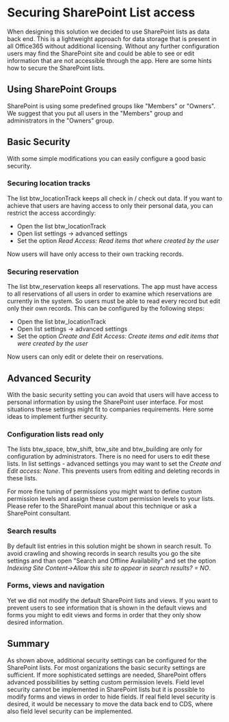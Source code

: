 # Securing SharePoint List access
When designing this solution we decided to use SharePoint lists as data back end. This is a lightweight approach for data storage that is present in all Office365 without additional licensing. Without any further configuration users may find the SharePoint site and could be able to see or edit information that are not accessible through the app. Here are some hints how to secure the SharePoint lists.
## Using SharePoint Groups
SharePoint is using some predefined groups like "Members" or "Owners". We suggest that you put all users in the "Members" group and administrators in the "Owners" group.
## Basic Security
With some simple modifications you can easily configure a good basic security.
### Securing location tracks
The list btw_locationTrack keeps all check in / check out data. If you want to achieve that users are having access to only their personal data, you can restrict the access accordingly:
- Open the list btw_locationTrack
- Open list settings -> advanced settings
- Set the option _Read Access: Read items that where created by the user_

Now users will have only access to their own tracking records.
### Securing reservation
The list btw_reservation keeps all reservations. The app must have access to all reservations of all users in order to examine which reservations are currently in the system. So users must be able to read every record but edit only their own records. This can be configured by the following steps:
- Open the list btw_locationTrack
- Open list settings -> advanced settings
- Set the option _Create and Edit Access: Create items and edit items that were created by the user_

Now users can only edit or delete their on reservations.
## Advanced Security
With the basic security setting you can avoid that users will have access to personal information by using the SharePoint user interface. For most situations these settings might fit to companies requirements. Here some ideas to implement further security.
### Configuration lists read only
The lists btw_space, btw_shift, btw_site and btw_building are only for configuration by administrators. There is no need for users to edit these lists.
In list settings - advanced settings you may want to set the _Create and Edit access: None_. This prevents users from editing and deleting records in these lists.

For more fine tuning of permissions you might want to define custom permission levels and assign these custom permission levels to your lists. Please refer to the SharePoint manual about this technique or ask a SharePoint consultant.

### Search results
By default list entries in this solution might be shown in search result. To avoid crawling and showing records in search results you go the site settings and than open "Search and Offline Availability" and set the option _Indexing Site Content->Allow this site to appear in search results? = NO_.
### Forms, views and navigation
Yet we did not modify the default SharePoint lists and views. If you want to prevent users to see information that is shown in the default views and forms you might to edit views and forms in order that they only show desired information.
## Summary
As shown above, additional security settings can be configured for the SharePoint lists. For most organizations the basic security settings are sufficient. If more sophisticated settings are needed, SharePoint offers advanced possibilities by setting custom permission levels. Field level security cannot be implemented in SharePoint lists but it is possible to modify forms and views in order to hide fields. If real field level security is desired, it would be necessary to move the data back end to CDS, where also field level security can be implemented.

